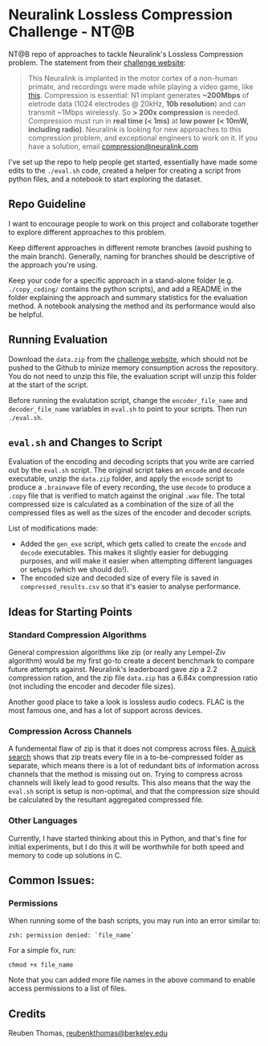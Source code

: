 # Neuralink Lossless Compression Challenge - NT@B 

NT@B repo of approaches to tackle Neuralink's Lossless Compression problem. The statement from their [challenge website](https://content.neuralink.com/compression-challenge/README.html):

>This Neuralink is implanted in the motor cortex of a non-human primate, and recordings were made while playing a video game, like [this](https://www.youtube.com/watch?v=rsCul1sp4hQ).
Compression is essential: N1 implant generates **~200Mbps** of eletrode data (1024 electrodes @ 20kHz, **10b resolution**) and can transmit ~1Mbps wirelessly.
So **> 200x compression** is needed.
Compression must run in **real time (< 1ms)** at **low power (< 10mW, including radio)**.
Neuralink is looking for new approaches to this compression problem, and exceptional engineers to work on it.
If you have a solution, email compression@neuralink.com


I've set up the repo to help people get started, essentially have made some edits to the `./eval.sh` code, created a helper for creating a script from python files, and a notebook to start exploring the dataset. 

## Repo Guideline

I want to encourage people to work on this project and collaborate together to explore different approaches to this problem. 

Keep different approaches in different remote branches (avoid pushing to the main branch). Generally, naming for branches should be descriptive of the approach you're using. 

Keep your code for a specific approach in a stand-alone folder (e.g. `./copy_coding/` contains the python scripts), and add a README in the folder explaining the approach and summary statistics for the evaluation method. A notebook analysing the method and its performance would also be helpful.


## Running Evaluation

Download the `data.zip` from the [challenge website](https://content.neuralink.com/compression-challenge/README.html), which should not be pushed to the Github to minize memory consumption across the repository. You do not need to unzip this file, the evaluation script will unzip this folder at the start of the script. 

Before running the evalutation script, change the `encoder_file_name` and `decoder_file_name` variables in `eval.sh` to point to your scripts. Then run `./eval.sh`. 



## `eval.sh` and Changes to Script

Evaluation of the encoding and decoding scripts that you write are carried out by the `eval.sh` script. The original script takes an `encode` and `decode` executable, unzip the `data.zip` folder, and apply the `encode` script to produce a `.brainwave` file of every recording, the use `decode` to produce a `.copy` file that is verified to match against the original `.wav` file. The total compressed size is calculated as a combination of the size of all the compressed files as well as the sizes of the encoder and decoder scripts. 

List of modifications made:
- Added the `gen_exe` script, which gets called to create the `encode` and `decode` executables. This makes it slightly easier for debugging purposes, and will make it easier when attempting different languages or setups (which we should do!). 
- The encoded size and decoded size of every file is saved in `compressed_results.csv` so that it's easier to analyse performance.

## Ideas for Starting Points

### Standard Compression Algorithms

General compression algorithms like zip (or really any Lempel-Ziv algorithm) would be my first go-to create a decent benchmark to compare future attempts against. Neuralink's leaderboard gave zip a 2.2 compression ration, and the zip file `data.zip` has a 6.84x compression ratio (not including the encoder and decoder file sizes). 

Another good place to take a look is lossless audio codecs. FLAC is the most famous one, and has a lot of support across devices. 

### Compression Across Channels

A fundemental flaw of zip is that it does not compress across files. [A quick search](https://superuser.com/questions/1013309/why-is-zip-able-to-compress-single-file-smaller-than-multiple-files-with-the-sam
) shows that zip treats every file in a to-be-compressed folder as separate, which means there is a lot of redundant bits of information across channels that the method is missing out on. Trying to compress across channels will likely lead to good results. This also means that the way the `eval.sh` script is setup is non-optimal, and that the compression size should be calculated by the resultant aggregated compressed file. 

### Other Languages

Currently, I have started thinking about this in Python, and that's fine for initial experiments, but I do this it will be worthwhile for both speed and memory to code up solutions in C. 



## Common Issues:
### Permissions

When running some of the bash scripts, you may run into an error similar to:
```
zsh: permission denied: `file_name`
```
For a simple fix, run:
```
chmod +x file_name
```
Note that you can added more file names in the above command to enable access permissions to a list of files. 




## Credits
Reuben Thomas, reubenkthomas@berkeley.edu